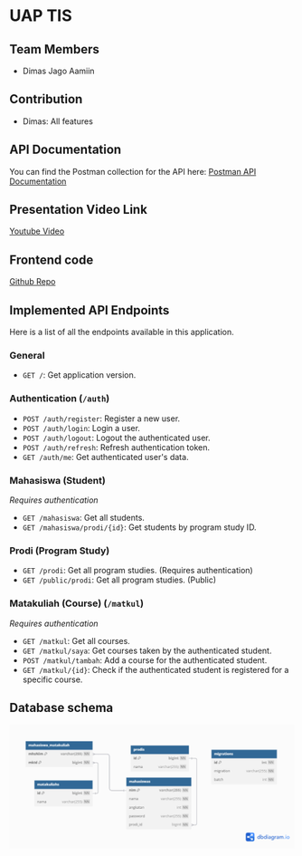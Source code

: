 # UAP TIS

## Team Members
- Dimas Jago Aamiin

## Contribution
- Dimas: All features

## API Documentation

You can find the Postman collection for the API here: [Postman API Documentation](https://www.postman.com/research-astronaut-48598316/workspace/public/collection/37425797-e6db0e98-5f04-46e6-b749-9be059dc550b?action=share&creator=37425797)

## Presentation Video Link

[Youtube Video](https://youtu.be/7Oz8ZzsVFXE)

## Frontend code

[Github Repo](http://github.com/litegral/uap-tis-fe)

## Implemented API Endpoints

Here is a list of all the endpoints available in this application.

### General
*   `GET /`: Get application version.

### Authentication (`/auth`)
*   `POST /auth/register`: Register a new user.
*   `POST /auth/login`: Login a user.
*   `POST /auth/logout`: Logout the authenticated user.
*   `POST /auth/refresh`: Refresh authentication token.
*   `GET /auth/me`: Get authenticated user's data.

### Mahasiswa (Student)
*Requires authentication*
*   `GET /mahasiswa`: Get all students.
*   `GET /mahasiswa/prodi/{id}`: Get students by program study ID.

### Prodi (Program Study)
*   `GET /prodi`: Get all program studies. (Requires authentication)
*   `GET /public/prodi`: Get all program studies. (Public)

### Matakuliah (Course) (`/matkul`)
*Requires authentication*
*   `GET /matkul`: Get all courses.
*   `GET /matkul/saya`: Get courses taken by the authenticated student.
*   `POST /matkul/tambah`: Add a course for the authenticated student.
*   `GET /matkul/{id}`: Check if the authenticated student is registered for a specific course.

## Database schema

![Database Schema](db-siam.png)
